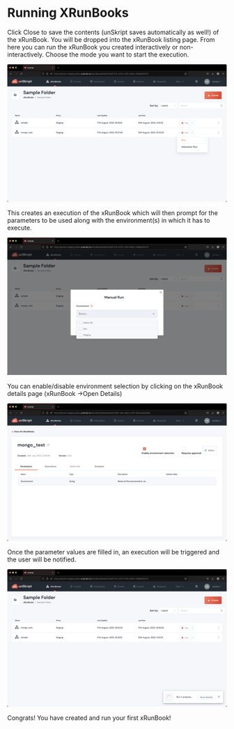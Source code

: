 # Running XRunBooks

Click Close to save the contents (unSkript saves automatically as well!) of the xRunBook. You will be dropped into the xRunBook listing page. From here you can run the xRunBook you created interactively or non-interactively. Choose the mode you want to start the execution.

![unSkript can run xRunBooks interactively or non-interactively](<../../../.gitbook/assets/Screenshot 2022-08-17 at 6.29.02 PM.png>)

This creates an execution of the xRunBook which will then prompt for the parameters to be used along with the environment(s) in which it has to execute.&#x20;

![xRunBooks needs parameters](<../../../.gitbook/assets/Screenshot 2022-08-17 at 6.29.28 PM.png>)

You can enable/disable environment selection by clicking on the xRunBook details page (xRunBook ->Open Details)

![Check/ Uncheck for Environment Selection](<../../../.gitbook/assets/Screenshot 2022-08-17 at 6.29.54 PM.png>)

Once the parameter values are filled in, an execution will be triggered and the user will be notified.

![](<../../../.gitbook/assets/Screenshot 2022-08-17 at 6.41.32 PM.png>)

Congrats! You have created and run your first xRunBook!
